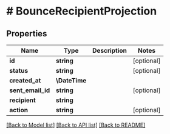 # # BounceRecipientProjection

## Properties

Name | Type | Description | Notes
------------ | ------------- | ------------- | -------------
**id** | **string** |  | [optional]
**status** | **string** |  | [optional]
**created_at** | **\DateTime** |  |
**sent_email_id** | **string** |  | [optional]
**recipient** | **string** |  |
**action** | **string** |  | [optional]

[[Back to Model list]](../../README#models) [[Back to API list]](../../README#endpoints) [[Back to README]](../../README)
